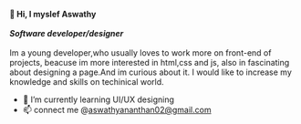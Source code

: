 <b>👋 Hi, I myslef Aswathy </b>
<br>_____________________________________________________________________<br>
<b>Software developer/designer</b>
<br>_____________________________________________________________________<br>
Im a young developer,who usually loves to work more on front-end of projects, beacuse im more interested in html,css and js, also in fascinating about designing a page.And im curious about it. I would like to increase my knowledge and skills on techinical world.

- 🌱 I’m currently learning UI/UX designing
- 📫 connect me @aswathyananthan02@gmail.com
  
  
